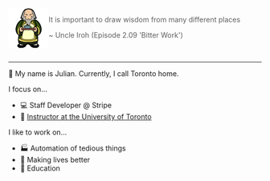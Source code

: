 
<!--START_SECTION:iroh-->
<img height="80" align="left" src="https://raw.githubusercontent.com/jules2689/jules2689/master/iroh.png">
  
  > It is important to draw wisdom from many different places
  >
  > ~ Uncle Iroh (Episode 2.09 'Bitter Work')
<!--END_SECTION:iroh-->

<br>

---

:wave: My name is Julian. Currently, I call Toronto home.

I focus on...
- :computer: Staff Developer @ Stripe
- :school: [Instructor at the University of Toronto](https://csc491.dcsil.ca)

I like to work on...
- :factory: Automation of tedious things
- :gift_heart: Making lives better
- :pencil: Education
